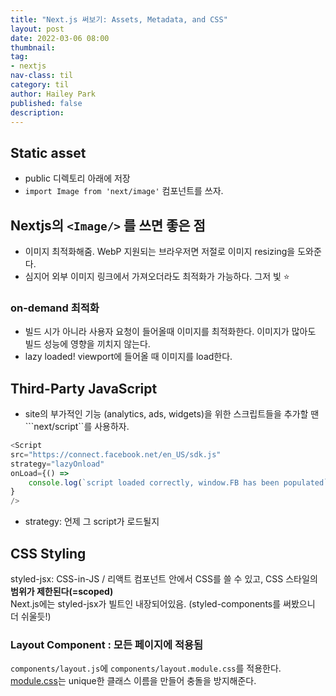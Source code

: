 ```yaml
---
title: "Next.js 써보기: Assets, Metadata, and CSS"
layout: post
date: 2022-03-06 08:00
thumbnail: 
tag:
- nextjs
nav-class: til
category: til
author: Hailey Park
published: false
description: 
---
```


## Static asset

- public 디렉토리 아래에 저장
- ```import Image from 'next/image'``` 컴포넌트를 쓰자.

## Nextjs의 ```<Image/>``` 를 쓰면 좋은 점

- 이미지 최적화해줌. WebP 지원되는 브라우저면 저절로 이미지 resizing을 도와준다.
- 심지어 외부 이미지 링크에서 가져오더라도 최적화가 가능하다. 그저 빛 ⭐️

### on-demand 최적화

- 빌드 시가 아니라 사용자 요청이 들어올때 이미지를 최적화한다. 이미지가 많아도 빌드 성능에 영향을 끼치지 않는다.
- lazy loaded! viewport에 들어올 때 이미지를 load한다.

## Third-Party JavaScript

- site의 부가적인 기능 (analytics, ads, widgets)을 위한 스크립트들을 추가할 땐  ```next/script``를 사용하자. 

```js
<Script
src="https://connect.facebook.net/en_US/sdk.js"
strategy="lazyOnload"
onLoad={() =>
    console.log(`script loaded correctly, window.FB has been populated`)
}
/>
```

- strategy: 언제 그 script가 로드될지

## CSS Styling

styled-jsx: CSS-in-JS / 리액트 컴포넌트 안에서 CSS를 쓸 수 있고, CSS 스타일의 **범위가 제한된다(=scoped)**  
Next.js에는 styled-jsx가 빌트인 내장되어있음. (styled-components를 써봤으니 더 쉬울듯!)

### Layout Component : 모든 페이지에 적용됨

`components/layout.js`에 `components/layout.module.css`를 적용한다.  
[module.css](https://nextjs.org/docs/basic-features/built-in-css-support#adding-component-level-css)는 unique한 클래스 이름을 만들어 충돌을 방지해준다.